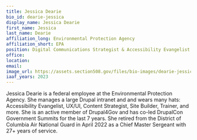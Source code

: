```yaml
---
title: Jessica Dearie
bio_id: dearie-jessica
display_name: Jessica Dearie
first_name: Jessica
last_name: Dearie
affiliation_long: Environmental Protection Agency
affiliation_short: EPA
position: Digital Communications Strategist & Accessibility Evangelist
office: 
location: 
email: 
image_url: https://assets.section508.gov/files/bio-images/dearie-jessica.jpg
iaaf_years: 2023
---
```

Jessica Dearie is a federal employee at the Environmental Protection Agency. She manages a large Drupal intranet and and wears many hats: Accessibility Evangelist, UX/UI, Content Strategist, Site Builder, Trainer, and more. She is an active member of Drupal4Gov and has co-led DrupalCon Government Summits for the last 7 years. She retired from the District of Columbia Air National Guard in April 2022 as a Chief Master Sergeant with 27+ years of service.